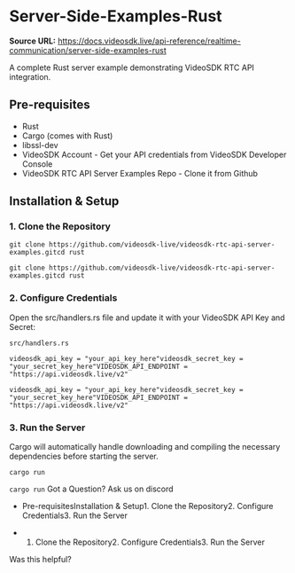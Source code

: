 # Server-Side-Examples-Rust

**Source URL:** https://docs.videosdk.live/api-reference/realtime-communication/server-side-examples-rust

A complete Rust server example demonstrating VideoSDK RTC API integration.

## Pre-requisites​

- Rust
- Cargo (comes with Rust)
- libssl-dev
- VideoSDK Account - Get your API credentials from VideoSDK Developer Console
- VideoSDK RTC API Server Examples Repo - Clone it from Github

## Installation & Setup​

### 1. Clone the Repository​

```
git clone https://github.com/videosdk-live/videosdk-rtc-api-server-examples.gitcd rust
```

`git clone https://github.com/videosdk-live/videosdk-rtc-api-server-examples.gitcd rust`
### 2. Configure Credentials​

Open the src/handlers.rs file and update it with your VideoSDK API Key and Secret:

`src/handlers.rs`
```
videosdk_api_key = "your_api_key_here"videosdk_secret_key = "your_secret_key_here"VIDEOSDK_API_ENDPOINT = "https://api.videosdk.live/v2"
```

`videosdk_api_key = "your_api_key_here"videosdk_secret_key = "your_secret_key_here"VIDEOSDK_API_ENDPOINT = "https://api.videosdk.live/v2"`
### 3. Run the Server​

Cargo will automatically handle downloading and compiling the necessary dependencies before starting the server.

```
cargo run
```

`cargo run`
Got a Question? Ask us on discord

- Pre-requisitesInstallation & Setup1. Clone the Repository2. Configure Credentials3. Run the Server

- 1. Clone the Repository2. Configure Credentials3. Run the Server

Was this helpful?

